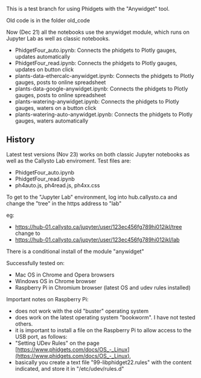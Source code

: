 This is a test branch for using Phidgets with the "Anywidget" tool.

Old code is in the folder old_code

Now (Dec 21) all the notebooks use the anywidget module, which runs on Jupyter Lab as well as classic notebooks. 

- PhidgetFour_auto.ipynb:  Connects the phidgets to Plotly gauges, updates automatically
- PhidgetFour_read.ipynb:   Connects the phidgets to Plotly gauges, updates on button click
- plants-data-ethercalc-anywidget.ipynb: Connects the phidgets to Plotly gauges, posts to online spreadsheet
- plants-data-google-anywidget.ipynb: Connects the phidgets to Plotly gauges, posts to online spreadsheet
- plants-watering-anywidget.ipynb: Connects the phidgets to Plotly gauges, waters on a button click
- plants-watering-auto-anywidget.ipynb: Connects the phidgets to Plotly gauges, waters automatically

## History 
Latest test versions (Nov 23) works on both classic Jupyter notebooks as well as the  Callysto Lab enviroment. Test files are:
- PhidgetFour_auto.ipynb
- PhidgetFour_read.ipynb
- ph4auto.js, ph4read.js, ph4xx.css

To get to the "Jupyter Lab" environment, log into hub.callysto.ca and change the "tree" in the https address to "lab"

eg:

- https://hub-01.callysto.ca/jupyter/user/123ec456fg789hi012jkl/tree  change to
- https://hub-01.callysto.ca/jupyter/user/123ec456fg789hi012jkl/lab

There is a conditional install of the module "anywidget"

Successfully tested on:
- Mac OS in Chrome and Opera browsers
- Windows OS in Chrome browser
- Raspberry Pi in Chromium browser (latest OS and udev rules installed)

Important notes on Raspberry Pi:
- does not work with the old "buster" operating system
- does work on the latest operating system "bookworm". I have not tested others.
- it is important to install a file on the Raspberry Pi to allow access to the USB port, as follows:
- "Setting UDev Rules" on the page [https://www.phidgets.com/docs/OS_-_Linux](https://www.phidgets.com/docs/OS_-_Linux),
- basically you create a text file "99-libphidget22.rules" with the content indicated, and store it in  "/etc/udev/rules.d"

